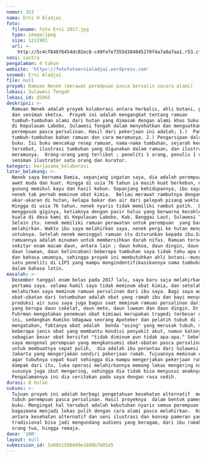 ```yaml
---
nomor: 353
nama: Erni H Aladjai
foto:
  filename: Foto Erni 2017.jpg
  type: image/jpeg
  size: 1212901
  url: >-
    http://5c4cf848f6454dc02ec8-c49fe7e7355d384845270f4a7a0a7aa1.r53.cf2.rackcdn.com/4ee3440c-47b5-467c-84df-432fdba097f1/Foto%20Erni%202017.jpg
seni: sastra
pengalaman: 4 tahun
website: 'https://fotofotoernialadjai.wordpress.com'
sosmed: Erni Aladjai
file: null
proyek: Ramuan Nenek (merawat perempuan pasca bersalin secara alami)
lokasi: Sulawesi Tengah
lokasi_id: Q5065
deskripsi: >-
  Ramuan Nenek adalah proyek kolaborasi antara herbalis, ahli botani, penulis
  dan seniman sketsa.  Proyek ini adalah mengangkat tentang ramuan
  tumbuh-tumbuhan alami dari hutan yang dimasak dengan alami khas Suku Banggai
  di Kepulauan Labobo, Sulawesi Tengah dalam menyehatkan dan menguatkan
  perempuan pasca persalinan. Hasil dari pekerjaan ini adalah; 1.)  Pameran
  tumbuh-tumbuhan bahan ramuan dan cara meramunya. 2.) Pengarsipan dalam bentuk
  buku. Isi buku mencakup resep ramuan, nama-nama tumbuhan, sejarah kecil ramuan
  tersebut, ilustrasi tumbuhan yang digunakan dalam ramuan, dan ilustrasi cara
  meramunya.  Orang-orang yang terlibat ; peneliti 1 orang, penulis 1 orang,
  seniman ilustrator satu orang dan kurator. 
kategori: kerjasama_kolaborasi
latar_belakang: >-
  Nenek saya bernama Damia, sepanjang ingatan saya, dia adalah perempuan yang
  awet muda dan kuat. Hingga di usia 76 tahun ia masih kuat berkebun, naik turun
  gunung memikul kayu dan hasil kebun. Sepanjang kehidupannya, ibu saya berkata,
  nenek tak pernah meminum obat kimia.  Beliau merawat rambutnya dengan
  akar-akaran di hutan, kelapa bakar dan air dari pelepah pisang waktu pagi.
  Hingga di usia 76 tahun, nenek nyaris tidak memiliki rambut putih.  Dia juga
  menggosok giginya, ketiaknya dengan pasir halus yang berwarna kecokletan dari
  kuala di desa kami di Kepulauan Labobo, Kab. Banggai Laut, Sulawesi Tengah. 
  Selain itu. nenek memiliki ramuan perawatan untuk perempuan  yang baru saja
  melahirkan. Waktu ibu saya melahirkan saya, nenek pergi ke hutan mengambilkan
  untuknya. Setelah nenek meninggal ramuan itu diturunkan kepada ibu.Salah satu
  ramuannya adalah minuman untuk membersihkan darah nifas. Ramuan tersebut ada
  sekitar enam macam daun, antara lain ; daun kokoa, daun dingin, daun mete,
  daun luwean, daun kelincahan)-beberapa tumbuhan saya tidak tahu apa nama latin
  dan bahasa umumnya, sehingga proyek ini membutuhkan ahli botani--mungkin salah
  satu peneliti di LIPI yang mampu mengindentifikasikannya nama tumbuhannya
  dalam bahasa latin. 
masalah: >-
  Desember tanggal enam belas pada 2017 lalu, saya baru saja melahirkan putra
  pertama saya. selama hamil saya tidak meminum obat kimia, dan setelah
  melahirkan saya meminum ramuan persalinan dari ibu saya. Bagi saya adalah
  obat-obatan dari tetumbuhan adalah obat yang ramah ibu dan bayi menyusui.
  produksi air susu saya juga bagus saat meminum ramuan persalinan dari ibu saya
  yang berupa daun cokelat, daun mete, daun luwean dan daun dingin. Dr Joel
  Fuhrman mengatakan penemuan obat kimiawi merupakan tragedi terbesar di dunia
  ini, sedangkan Kumiko Udagawa seorang Apoteker dan pelatih tubuh di Jepang
  mengatakan, faktanya obat adalah  benda "asing" yang merusak tubuh, memang ada
  beberapa jenis obat yang membantu kondisi penyakit akut, namun katanya,
  sebagian besar obat bersifat "tidak diminum pun tidak apa-apa." Sebelumnya
  saya mengenal perempuan yang mengkonsumsi obat-obatan pasca persalinan operasi
  untuk membuatnya cepat pulih,  dia adalah ibu perantau dari Sulawesi di
  Jakarta yang mengerjakan sendiri pekerjaan rumah. Tujuannya meminum obat itu
  agar tubuhnya cepat kuat sehingga dia mampu mengerjakan pekerjaan rumah,
  dampak dari itu, luka operasi melahirkannya memang lekas mengering namun air
  susunya juga ikut mengering, sehingga dia tidak bisa menyusui anaknya.
  Pengalamannya ini dia ceritakan pada saya dengan rasa sedih. 
durasi: 8 bulan
sukses: >-
  Tujuan proyek ini adalah berbagi pengetahuan kesehatan alternatif  merawat
  tubuh perempuan pasca persalinan. Hasil proyeknya  dalam bentuk pameran dan
  buku. Mengingat hal tersebut adalah kebutuhan nyaris semua perempuan  ;
  bagaimana menjadi lekas pulih dengan cara alami pasca melahirkan.  Kolaborasi
  antara kesehatan alternatif dan seni ilustrasi dan konsep pameran yang
  tradisional bisa jadi mengundang audiens yang beragam, dari ibu rumah tangga,
  orang tua, hingga remaja. 
dana: '100'
layout: null
submission_id: 5a96515804d9e1608b7b05d5
---
```

